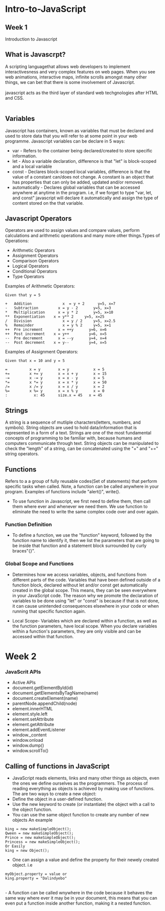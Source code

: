 # Intro-to-JavaScript

## Week 1
Introduction to Javascript
## What is Javascrpt?
A scripting languagethat allows web developers to implement interactivesness and very complex features on web pages. When you see web animations, interactive maps, infinite scrolls amongst many other things, we can bet that there is some involvement of Javascript.
<br><br>javascript acts as the third layer of standard web techgnologies after HTML and CSS.<br><br>
## Variables
Javascript has containers, known as variables that must be declared and used to store data that you will refer to at some point in your web programme. Javascript variables can be declare in 5 ways:
- var            - Refers to the container being declared/created to store specific information.
- let            - Also a variable declaration, difference is that "let" is block-scoped and a local variable 
- const          - Declares block-scoped local variables, difference is that the value of a constant can/does not change. A constant is an object that has properties that can only be added, updated and/or removed.
- automatically  - Declares global variables that can be accessed anywhere at anytime in the program. i.e, if we forget to type "var, let, and const" javascript will declare it automatically and assign the type of content stored on the that variable.

## Javascript Operators


Operators are used to assign values and compare values, perform calculations and arithmetic operations and many more other things.Types of Operations:
<ul>
  <li>Arithmetic Operators</li>
  <li>Assignment Operators</li>
  <li>Comparison Operators</li>
  <li>Logical Operators</li>
  <li>Conditional Operators</li>
  <li>Type Operators</li>
</ul>
Examples of Arithmetic Operators: <br>

```
Given that y = 5

+	Addition	          x  = y + 2	  y=5, x=7	
-	Subtraction	        x = y - 2	    y=5, x=3	
*	Multiplication	    x = y * 2	    y=5, x=10	
**	Exponentiation	  x = y** 2	    y=5, x=25	
/	Division	          x = y / 2	    y=5, x=2.5	
%	Remainder	          x = y % 2	    y=5, x=1	
++	Pre increment	    x = ++y	      y=6, x=6	
++	Post increment	  x = y++	      y=6, x=5	
--	Pre decrement	    x = --y	      y=4, x=4	
--	Post decrement	  x = y--	      y=4, x=5	
```
Examples of Assignment Operators: <br>
```
Given that x = 10 and y = 5

=          x = y	    x = y	        x = 5	
+=	       x += y	    x = x + y	    x = 15	
-=	       x -= y	    x = x - y    	x = 5	
*=	       x *= y    	x = x * y    	x = 50	
/=	       x /= y    	x = x / y	    x = 2	
%=	       x %= y	    x = x % y	    x = 0	
:	         x: 45	    size.x = 45	  x = 45	

```
## Strings
A string is a sequence of mutliple characters(letters, numbers, and symbols). String objects are used to hold data/information that is represented in a form of a text. Strings are one of the most fundamental concepts of programming to be familiar with, because humans and computers communicate through text. String objects can be manipulated to check the "length" of a string, can be concatenated using the "+" and "+=" string operators.

## Functions
Refers to a a group of fully reusable codes(Set of statements) that perform specific tasks when called. Note, a function can be called anywhere in your program. Examples of functions include "alert()", write().
- To use function in Javascript, we first need to define them, then call them where ever and whenever we need them. We use function to eliminate the need to write the same complex code over and over again.

### Function Definition
- To define a function, we use the "function" keyword, followed by the function name to identify it, then we list the parameters that are going to be inside that function and a statement block surrounded by curly braces"{}".

### Global Scope and Functions
- Determines how we access variables, objects, and functions from different parts of the code. Variables that have been defined outside of a function block, declared without let and/or const get automatically created in the global scope. This means, they can be seen everywhere in your JavaScript code. The reason why we promote the declaration of variables to be done using "let" or "const" is because if that is not done, it can cause unintended consequences elsewhere in your code or when running that specific function again.

- Local Scope- Variables which are declared within a function, as well as the function parameters, have local scope. When you declare variables within a function's parameters, they are only visible and can be accessed within that function.

# Week 2
### JavaScrit APIs
- Active APIs
-  document.getElementById(id)
-  document.getElementsByTagName(name)
-  document.createElement(name)
-  parentNode.appendChild(node)
-  element.innerHTML
-  element.style.left
-  element.setAttribute
-  element.getAttribute
-  element.addEventListener
-  window._content
-  window.onload
-  window.dump()
-  window.scrollTo()
## Calling of functions in JavaScript
- JavaScript reads elements, links and many other things as objects, even the ones we define ourselves as the programmers. The process of reading everything as objects is achieved by making use of functions. The are two ways to create a new object:
- Define the object in a user-defined function.
- Use the new keyword to create (or instantiate) the object with a call to the object function.<br>
- You can use the same object function to create any number of new objects
An example
```
king = new makeSimpleObject();
Qween = new makeSimpleObject();
Prince = new makeSimpleObject();
Princess = new makeSimpleObject();
Or Easily
king = new Object();
```
- One can assign a value and define the property for their newely created object. i.e
```
myObject.property = value or
king.property = "Dalindyebo"
```
<br>
-  A function can be called wnywhere in the code because it behaves the same way where ever it may be in your document, this means that you can even put a function inside another function, making it a nested function.
